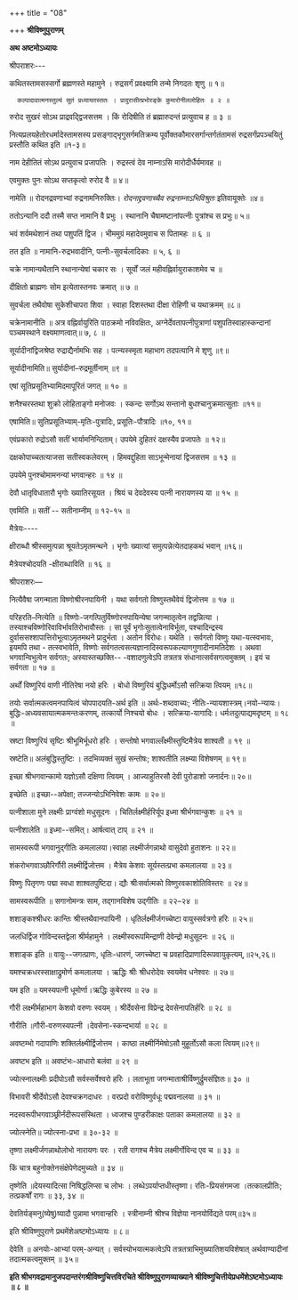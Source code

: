 +++
title = "08"

+++
**श्रीविष्णुपुराणम्**

**अथ अष्टमोऽध्यायः**

श्रीपराशरः---

कथितस्तामसस्सर्गो ब्रह्मणस्ते महामुने । रुद्रसर्गं प्रवक्ष्यामि तन्मे निगदतः शृणु ॥ १॥

      कल्पादावात्मनस्तुल्यं सुतं प्रध्यायतस्ततः । प्रादुरासीत्प्रभोरङ्के कुमारोनीललोहितः ॥ २ ॥

रुरोद सुखरं सोऽथ प्राद्रवद्द्विजसत्तम । किं रोदिषीति तं ब्रह्मारुदन्तं प्रत्युवाच ह ॥ ३ ॥

नित्यप्रलयहेतोरधर्मादेस्तामसस्य प्रसङ्गाद्भृगुसर्गमतिक्रम्य पूर्वोक्तकौमारसर्गान्तर्गतंतामसं रुद्रसर्गंप्रपञ्चयितुं प्रस्तौति कथित इति ॥१-३॥

नाम देहीतितं सोऽथ प्रत्युवाच प्रजापतिः । रुद्रस्त्वं देव नाम्नाऽसि मारोदीर्धैर्यमावह ॥

एवमुक्तः पुनः सोऽथ सप्तकृत्वो रुरोद वै ॥ ४॥

नामेति ॥ रोदनद्रवणाभ्यां रुद्रनामनिरुक्तिः। *रोदनाद्द्रवणाच्चैव रुद्रनाम्नाऽभिविश्रुतः* इतिवायूक्तेः ॥४॥

ततोऽन्यानि ददौ तस्मै सप्त नामानि वै प्रभुः । स्थानानि चैषामष्टानांपत्नीः पुत्रांश्च स प्रभुः॥ ५॥

भवं शर्वमथेशानं तथा पशुपतिं द्विज । भीममुग्रं महादेवमुवाच स पितामहः ॥ ६ ॥

तत इति ॥ नामानि-रुद्रभवादीनि, पत्नीः-सुवर्चलादिकाः ॥ ५, ६ ॥

चक्रे नामान्यथैतानि स्थानान्येषां चकार सः । सूर्यों जलं महीवह्निर्वायुराकाशमेव च ॥

दीक्षितो ब्राह्मणः सोम इत्येतास्तनवः क्रमात् ॥ ७ ॥

सुवर्चला तथैवोषा सुकेशीचापरा शिवा । स्वाहा दिशस्तथा दीक्षा रोहिणी च यथाक्रमम् ॥८॥

चक्रेनामानीति ॥ अत्र वह्निर्वायुरिति पाठक्रमो नविवक्षितः, अग्नेर्देवतापत्नीपुत्राणां पशुपतिस्वाहास्कन्दानां पञ्चमस्थाने वक्ष्यमाणत्वात्॥ ७, ८ ॥

सूर्यादीनांद्विजश्रेष्ठ रुद्राद्यैर्नामभिः सह । पत्न्यस्स्मृता महाभाग तदपत्यानि मे शृणु ॥९॥

सूर्यादीनामिति॥ सुर्यादीनां–रुद्रमूर्तीनाम् ॥९ ॥

एषां सूतिप्रसूतिभ्यामिदमापूरितं जगत् ॥ १० ॥

शनैश्चरस्तथा शुक्रो लोहिताङ्गो मनोजवः । स्कन्दः सर्गोऽथ सन्तानो बुधश्चानुक्रमात्सुताः ॥११॥

एषामिति॥ सुतिप्रसूतिभ्याम्-मृतिः-पुत्रादिः, प्रसूतिः-पौत्रादिः ॥१०, ११॥

एवंप्रकारो रुद्रोऽसौ सतीं भार्यामनिन्दिताम्। उपयेमे दुहितरं दक्षस्यैव प्रजापतेः ॥ १२॥

दक्षकोपाच्चतत्याजसा सतीस्वकलेवरम् । हिमवद्दुहिता साऽभून्मेनायां द्विजसत्तम ॥ १३ ॥

उपयेमे पुनश्चोमामनन्यां भगवान्हरः ॥ १४ ॥

देवौ धातृविधातारौ भृगोः ख्यातिरसूयत । श्रियं च देवदेवस्य पत्नी नारायणस्य या ॥ १५ ॥

एवमिति ॥ सतीं -- सतीनाम्नीम् ॥ १२-१५ ॥

मैत्रेयः----

क्षीराब्धौ श्रीस्समुत्पन्ना श्रूयतेऽमृतमन्थने । भृगोः ख्यात्यां समुत्पन्नेत्येतदाहकथं भवान् ॥१६॥

मैत्रेयश्चोदयति -क्षीराब्धाविति ॥ १६ ॥

श्रीपराशरः—

नित्यैवैषा जगन्माता विष्णोश्रीरनपायिनी । यथा सर्वगतो विष्णुस्तथैवेयं द्विजोत्तम ॥ १७ ॥

परिहरति–नित्येति ॥ विष्णोः-जगत्पितुर्विष्णोरनपायिन्येषा जगन्मातृत्वेन तद्वन्नित्या । तस्याश्चविष्णोरिवाविर्भावतिरोभावौस्तः । सा पूर्वं भृगोःसुतात्वेनाविर्भूता, पश्चादिन्द्रस्य दुर्वाससश्शापात्तिरोभूत्वाऽमृतमथने प्रादुर्भता । अतोन विरोधः। यथेति । सर्वगतो विष्णुः यथा-यत्स्वभावः, इयमपि तथा - तत्स्वभावेति, विष्णोः सर्वगतत्वसत्यज्ञानादिस्वरूपकल्याणगुणादीनामतिदेशः । अथवा भगवान्विभुत्वेन सर्वगतः;
अस्यास्तच्छक्ति-- -वशादणुत्वेऽपि तत्रतत्र संधानात्सर्वसगत्वमुक्तम् । इयं च सर्वगता ॥ १७ ॥

अर्थों विष्णुरियं वाणी नीतिरेषा नयो हरिः । बोधो विष्णुरियं बुद्धिधर्मोऽसौ सत्क्रिया त्वियम् ॥१८॥

तयोः सर्वात्मकत्वमनपायित्वं चोपपादयति-अर्थ इति ॥ अर्थः-शब्दवाच्यः; नीतिः-न्यायशास्त्रम्।नयो-न्यायः। बुद्धिः-अध्यवसायात्मकमन्तःकरणम्, तत्कार्यो निश्चयो बोधः । सत्क्रिया-यागादिः। धर्मःतदुत्पाद्यमदृष्टम् ॥ १८ ॥

स्रष्टा विष्णुरियं सृष्टिः श्रीभूमिर्भूधरो हरिः । सन्तोषो भगवाल्लँक्ष्मीस्तुष्टिमैत्रेय शाश्वती ॥ १९ ॥

स्रष्टेति॥ अलंबुद्धिस्तुष्टिः । तदभिव्यक्तं सुखं सन्तोषः; शाश्वतीति लक्ष्म्या विशेषणम् ॥ १९॥

इच्छा श्रीभगवान्कामो यज्ञोऽसौ दक्षिणा त्वियम् । आज्याहुतिरसौ देवी पुरोडाशो जनार्दनः॥ २०॥

इच्छेति ॥ इच्छा--अपेक्षा; तज्जन्योऽभिनिवेशः कामः ॥ २०॥

पत्नीशाला मुने लक्ष्मीः प्राग्वंशो मधुसूदनः । चितिर्लक्ष्मीर्हरिर्यूप इध्मा श्रीर्भगवान्कुशः ॥ २१ ॥

पत्नीशालेति ॥ इध्मा--समित्। आर्षत्वात् टाप् ॥ २१ ॥

सामस्वरूपी भगवानुद्गीतिः कमलालया।स्वाहा लक्ष्मीर्जगन्नाथो वासुदेवो हुताशनः ॥ २२॥

शंकरोभगवाञ्छौरिर्गौरी लक्ष्मीर्द्विजोत्तम । मैत्रेय केशवः सूर्यस्तत्प्रभा कमलालया ॥ २३॥

विष्णुः पितृगणः पद्मा स्वधा शाश्वतपुष्टिदा। द्यौः श्रीःसर्वात्मको विष्णुरवकाशोतिविस्तरः ॥ २४॥

सामस्वरूपीति ॥ सगानोमन्त्रः साम, तद्गानविशेष उद्गीतिः ॥ २२–२४ ॥

शशाङ्कश्श्रीधरः कान्तिः श्रीस्तथैवानपायिनी । धृतिर्लक्ष्मीर्जगच्चेष्टा वायुस्सर्वत्रगो हरिः ॥ २५॥

जलधिर्द्विज गोविन्दस्तद्वेला श्रीर्महामुने । लक्ष्मीस्वरूपमिन्द्राणी देवेन्द्रो मधुसूदनः ॥ २६ ॥

शशाङ्क इति ॥ वायुः--जगत्प्राणः, धृतिः-धारणं, जगच्चेष्टा च प्रवहादिप्राणादिरूपवायुकृत्यम्,॥२५,२६॥

यमश्चक्रधरस्साक्षाद्रुमोर्ण कमलालया । ऋद्धिः श्रीः श्रीधरोदेवः स्वयमेव धनेश्वरः ॥ २७॥

यम इति ॥ यमस्यपत्नी धूमोर्णा।ऋद्धिः कुबेरस्य ॥ २७ ॥

गौरी लक्ष्मीर्महाभाग केशवो वरुणः स्वयम् । श्रीर्देवसेना विप्रेन्द्र देवसेनापतिर्हरिः ॥ २८ ॥

गौरीति ॥गौरी-वरुणस्यपत्नी ।देवसेना-स्कन्दभार्या ॥ २८ ॥

अवष्टम्भो गदापाणिः शक्तिर्लक्ष्मीर्द्विजोत्तम । काष्ठा लक्ष्मीर्निमेषोऽसौ मुहूर्तोऽसौ कला त्वियम्॥२९॥

अवष्टभ इति ॥ अवष्टंभः-आधारो बलंवा ॥ २९ ॥

ज्योत्स्नालक्ष्मीः प्रदीपोऽसौ सर्वस्सर्वेश्वरो हरिः । लताभूता जगन्माताश्रीर्विष्णुर्द्रुमसंज्ञितः॥ ३० ॥

विभावरी श्रीर्देवोऽसौ देवश्चक्रगदाधरः । वरप्रदो वरोविष्णुर्वधूः पद्मवनालया ॥ ३१ ॥

नदस्वरूपीभगवाञ्छ्रीर्नंदीरूपसंस्थिता । ध्वजश्च पुण्डरीकाक्षः पताका कमलालया ॥ ३२ ॥

ज्योत्स्नेति॥ ज्योत्स्ना-प्रभा ॥ ३०-३२ ॥

तृष्णा लक्ष्मीर्जगन्नाथोलोभो नारायणः परः । रती रागश्च मैत्रेय लक्ष्मीर्गोविन्द एव च ॥ ३३ ॥

किं चात्र बहुनोक्तेनसंक्षेपेणेदमुच्यते ॥ ३४ ॥

तृष्णेति ॥देयस्यादित्सा निषिद्धलिप्सा च लोभः । लब्धेऽपर्याप्तधीस्तृष्णा। रतिः-प्रियसंगमजा ।तत्कालप्रीतिः; तत्प्रकर्षों रागः ॥ ३३, ३४ ॥

देवतिर्यङ्मनु(ष्येषु)ष्यादौ पुन्नामा भगवान्हरिः । स्त्रीनाम्नी श्रीश्च विज्ञेया नानयोर्विद्यते परम्॥३५॥

इति श्रीविष्णुपुराणे प्रथमेंशेअष्टमोऽध्यायः ॥ ८॥

देवेति ॥ अनयोः-आभ्यां परम्-अन्यत् । सर्वस्योभयात्मकत्वेऽपि तत्रतत्राभिमुख्यातिशयविशेषात् अर्थवाण्यादीनां तदात्मकत्वमुक्तम् ॥ ३५॥

**इति श्रीभगवद्रामानुजपदान्तरंगश्रीविष्णुचित्तविरचिते श्रीविष्णुपुराणव्याख्याने श्रीविष्णुचित्तीयेप्रधमेंशेऽष्टमोऽध्यायः ॥ ८ ॥**
